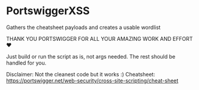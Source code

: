 # PortswiggerXSS
Gathers the cheatsheet payloads and creates a usable wordlist
  
THANK YOU PORTSWIGGER FOR ALL YOUR AMAZING WORK AND EFFORT :heart:
  
Just build or run the script as is, not args needed. The rest should be handled for you.
  
Disclaimer: Not the cleanest code but it works :)
Cheatsheet: https://portswigger.net/web-security/cross-site-scripting/cheat-sheet